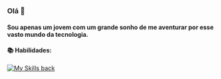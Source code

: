 ### Olá 👋

#### Sou apenas um jovem com um grande sonho de me aventurar por esse vasto mundo da tecnologia.

#### 📚 Habilidades:
[![My Skills back](https://skillicons.dev/icons?i=nodejs,express,nest,postgres,redis,docker&perline=3)](https://skillicons.dev)
